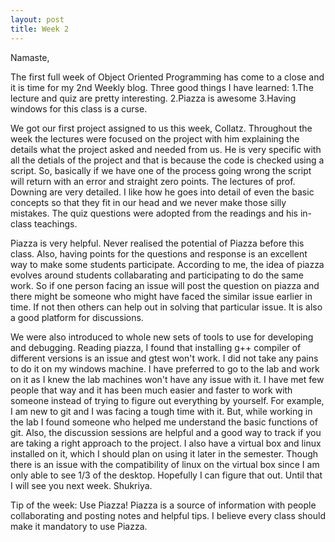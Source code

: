 ```yaml
---
layout: post
title: Week 2
---
```


Namaste,

The first full week of Object Oriented Programming has come to a close and it is time for my 2nd Weekly blog. Three good things I have learned:
1.The lecture and quiz are pretty interesting.
2.Piazza is awesome
3.Having windows for this class is a curse.

We got our first project assigned to us this week, Collatz. Throughout the week the lectures were focused on the project with him explaining the details what the project asked and needed from us. He is very specific with all the detials of the project and that is because the code is checked using a script. So, basically if we have one of the process going wrong the script will return with an error and straight zero points. The lectures of prof. Downing are very detailed. I like how he goes into detail of even the basic concepts so that they fit in our head and we never make those silly mistakes. The quiz questions were adopted from the readings and his in-class teachings.

Piazza is very helpful. Never realised the potential of Piazza before this class. Also, having points for the questions and response is an excellent way to make some students participate. According to me, the idea of piazza evolves around students collabarating and participating to do the same work. So if one person facing an issue will post the question on piazza and there might be someone who might have faced the similar issue earlier in time. If not then others can help out in solving that particular issue. It is also a good platform for discussions.

We were also introduced to whole new sets of tools to use for developing and debugging. Reading piazza, I found that installing g++ compiler of different versions is an issue and gtest won't work. I did not take any pains to do it on my windows machine. I have preferred to go to the lab and work on it as I knew the lab machines won't have any issue with it. I have met few people that way and it has been much easier and faster to work with someone instead of trying to figure out everything by yourself. For example, I am new to git and I was facing a tough time with it. But, while working in the lab I found someone who helped me understand the basic functions of git. Also, the discussion sessions are helpful and a good way to track if you are taking a right approach to the project. I also have a virtual box and linux installed on it, which I should plan on using it later in the semester. Though there is an issue with the compatibility of linux on the virtual box since I am only able to see 1/3 of the desktop. Hopefully I can figure that out. Until that I will see you next week. Shukriya.

Tip of the week: Use Piazza! Piazza is a source of information with people collaborating and posting notes and helpful tips. I believe every class should make it mandatory to use Piazza.
